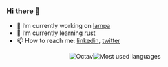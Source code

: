 ### Hi there 👋

<!--
**oleg-andreyev/oleg-andreyev** is a ✨ _special_ ✨ repository because its `README.md` (this file) appears on your GitHub profile.

Here are some ideas to get you started:

- 🔭 I’m currently working on ...
- 🌱 I’m currently learning ...
- 👯 I’m looking to collaborate on ...
- 🤔 I’m looking for help with ...
- 💬 Ask me about ...
- 📫 How to reach me: ...
- 😄 Pronouns: ...
- ⚡ Fun fact: ...
-->

- 🔭 I’m currently working on [lampa]
- 🌱 I’m currently learning [rust]
- 📫 How to reach me: [linkedin], [twitter]

[lampa]: https://www.lampa.lv/
[linkedin]: https://www.linkedin.com/in/olegandreyev/
[twitter]: https://twitter.com/olegandreyev
[rust]: https://www.rust-lang.org/

<p align="center"><img src="https://github-readme-stats.vercel.app/api?username=oleg-andreyev&show_icons=true" alt="Octav" /><img src="https://github-readme-stats.vercel.app/api/top-langs/?username=oleg-andreyev&layout=compact" alt="Most used languages" /></p>
